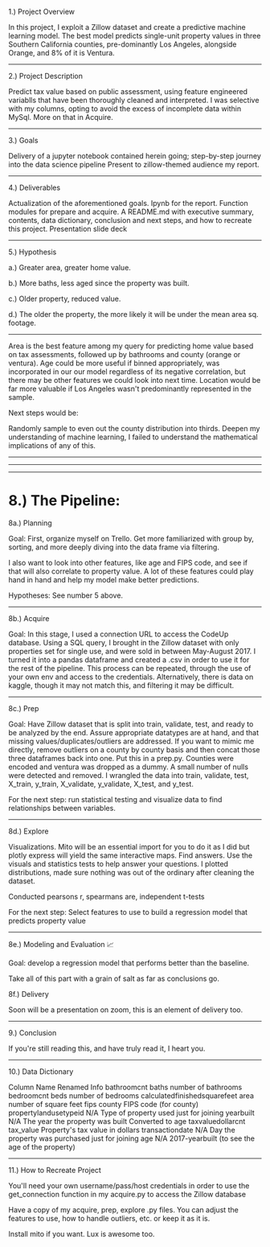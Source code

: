 1.) Project Overview

In this project, I exploit a Zillow dataset and create a predictive machine learning model. The best model predicts single-unit property values in three Southern California counties, pre-dominantly Los Angeles, alongside Orange, and 8% of it is Ventura.  

***
2.) Project Description

Predict tax value based on public assessment, using feature engineered variablls that have been thoroughly cleaned and interpreted.
I was selective with my columns, opting to avoid the excess of incomplete data within MySql. More on that in Acquire. 
***
3.) Goals

Delivery of a jupyter notebook contained herein going; step-by-step journey into the data science pipeline
Present to zillow-themed audience my report. 
***

4.) Deliverables

Actualization of the aforementioned goals. Ipynb for the report. Function modules for prepare and acquire.
A README.md with executive summary, contents, data dictionary, conclusion and next steps, and how to recreate this project.
Presentation slide deck
***

5.) Hypothesis

a.) Greater area, greater home value. 

b.) More baths, less aged since the property was built. 

c.) Older property, reduced value.

d.) The older the property, the more likely it will be under the mean area sq. footage.

***

Area is the best feature among my query for predicting home value based on tax assessments, followed up by bathrooms and county (orange or ventura).
Age could be more useful if binned appropriately, was incorporated in our our model regardless of its negative correlation, but there may be other features we could look into next time.
Location would be far more valuable if Los Angeles wasn't predominantly represented in the sample. 

Next steps would be:

Randomly sample to even out the county distribution into thirds.
Deepen my understanding of machine learning, I failed to understand the mathematical implications of any of this. 
***
***
***

# 8.) The Pipeline:

8a.) Planning 

Goal: First, organize myself on Trello. Get more familiarized with group by, sorting, and more deeply diving into the data frame via filtering. 

I also want to look into other features, like age and FIPS code, and see if that will also correlate to property value. A lot of these features could play hand in hand and help my model make better predictions.

Hypotheses: See number 5 above. 

***
8b.) Acquire 

Goal: In this stage, I used a connection URL to access the CodeUp database. Using a SQL query, I brought in the Zillow dataset with only properties set for single use, and were sold in between May-August 2017. I turned it into a pandas dataframe and created a .csv in order to use it for the rest of the pipeline. This process can be repeated, through the use of your own env and access to the credentials. Alternatively, there is data on kaggle, though it may not match this, and filtering it may be difficult. 

***
8c.) Prep 

Goal: Have Zillow dataset that is split into train, validate, test, and ready to be analyzed by the end. Assure appropriate datatypes are at hand, and that missing values/duplicates/outliers are addressed. If you want to mimic me directly, remove outliers on a county by county basis and then concat those three dataframes back into one. Put this in a prep.py. Counties were encoded and ventura was dropped as a dummy. A small number of nulls were detected and removed. I wrangled the data into train, validate, test, X_train, y_train, X_validate, y_validate, X_test, and y_test. 

For the next step: run statistical testing and visualize data to find relationships between variables. 
***
8d.) Explore 

Visualizations. Mito will be an essential import for you to do it as I did but plotly express will yield the same interactive maps. Find answers. Use the visuals and statistics tests to help answer your questions. I plotted distributions, made sure nothing was out of the ordinary after cleaning the dataset.

Conducted pearsons r, spearmans are, independent t-tests


For the next step: Select features to use to build a regression model that predicts property value 
***
8e.) Modeling and Evaluation 📈

Goal: develop a regression model that performs better than the baseline.

Take all of this part with a grain of salt as far as conclusions go. 

8f.) Delivery

Soon will be a presentation on zoom, this is an element of delivery too. 
***
9.) Conclusion

If you're still reading this, and have truly read it, I heart you. 
***
10.) Data Dictionary

Column Name	Renamed	Info
bathroomcnt	baths	number of bathrooms
bedroomcnt	beds	number of bedrooms
calculatedfinishedsquarefeet	area	number of square feet
fips	county	FIPS code (for county)
propertylandusetypeid	N/A	Type of property used just for joining
yearbuilt	N/A	The year the property was built Converted to age
taxvaluedollarcnt	tax_value	Property's tax value in dollars
transactiondate	N/A	Day the property was purchased just for joining
age	N/A	2017-yearbuilt (to see the age of the property)
***

11.) How to Recreate Project

You'll need your own username/pass/host credentials in order to use the get_connection function in my acquire.py to access the Zillow database

Have a copy of my acquire, prep, explore .py files. You can adjust the features to use, how to handle outliers, etc. or keep it as it is. 

Install mito if you want. Lux is awesome too. 
